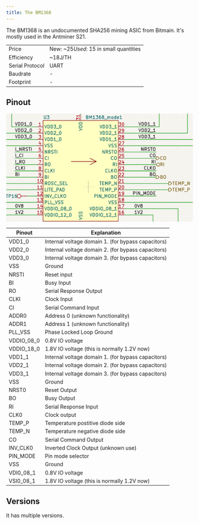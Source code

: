 ```yaml
---
title: The BM1368
---
```


The BM1368 is an undocumented SHA256 mining ASIC from Bitmain. It's mostly used in the Antminer S21.

|                 |                                          |
| --------------- | ---------------------------------------- |
| Price           | New: ~$25 Used: ~$15 in small quantities |
| Efficiency      | ~18J/TH                                  |
| Serial Protocol | UART                                     |
| Baudrate        | -                                        |
| Footprint       | -                                        |

## Pinout

![BM1368Pinout](./bm1368_schematic.png)

| Pinout     | Explanation                                        |
| ---------- | -------------------------------------------------- |
| VDD1_0     | Internal voltage domain 1. (for bypass capacitors) |
| VDD2_0     | Internal voltage domain 2. (for bypass capacitors) |
| VDD3_0     | Internal voltage domain 3. (for bypass capacitors) |
| VSS        | Ground                                             |
| NRSTI      | Reset input                                        |
| BI         | Busy Input                                         |
| RO         | Serial Response Output                             |
| CLKI       | Clock Input                                        |
| CI         | Serial Command Input                               |
| ADDR0      | Address 0 (unknown functionality)                  |
| ADDR1      | Address 1 (unknown functionality)                  |
| PLL_VSS    | Phase Locked Loop Ground                           |
| VDDIO_08_0 | 0.8V IO voltage                                    |
| VDDIO_18_0 | 1.8V IO voltage (this is normally 1.2V now)        |
| VDD1_1     | Internal voltage domain 1. (for bypass capacitors) |
| VDD2_1     | Internal voltage domain 2. (for bypass capacitors) |
| VDD3_1     | Internal voltage domain 3. (for bypass capacitors) |
| VSS        | Ground                                             |
| NRST0      | Reset Output                                       |
| BO         | Busy Output                                        |
| RI         | Serial Response Input                              |
| CLK0       | Clock output                                       |
| TEMP_P     | Temperature postitive diode side                   |
| TEMP_N     | Temperature negative diode side                    |
| CO         | Serial Command Output                              |
| INV_CLK0   | Inverted Clock Output (unknown use)                |
| PIN_MODE   | Pin mode selector                                  |
| VSS        | Ground                                             |
| VDI0_08_1  | 0.8V IO voltage                                    |
| VSI0_08_1  | 1.8V IO voltage (this is normally 1.2V now)        |

## Versions

It has multiple versions.
